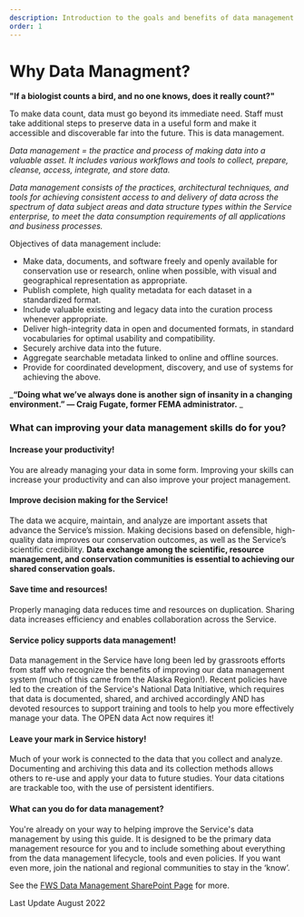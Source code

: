 ```yaml
---
description: Introduction to the goals and benefits of data management
order: 1
---
```


# Why Data Managment?

**"If a biologist counts a bird, and no one knows, does it really count?"**

To make data count, data must go beyond its immediate need. Staff must take additional steps to preserve data in a useful form and make it accessible and discoverable far into the future.  This is data management.&#x20;

_Data management = the practice and process of making data into a valuable asset. It includes various workflows and tools to collect, prepare, cleanse, access, integrate, and store data._&#x20;

_Data management consists of the practices, architectural techniques, and tools for achieving consistent access to and delivery of data across the spectrum of data subject areas and data structure types within the Service enterprise, to meet the data consumption requirements of all applications and business processes._

Objectives of data management include:&#x20;

* Make data, documents, and software freely and openly available for conservation use or research, online when possible, with visual and geographical representation as appropriate.&#x20;
* Publish complete, high quality metadata for each dataset in a standardized format.&#x20;
* Include valuable existing and legacy data into the curation process whenever appropriate.&#x20;
* Deliver high-integrity data in open and documented formats, in standard vocabularies for optimal usability and compatibility.&#x20;
* Securely archive data into the future.&#x20;
* Aggregate searchable metadata linked to online and offline sources.&#x20;
* Provide for coordinated development, discovery, and use of systems for achieving the above.&#x20;

&#x20;_**“Doing what we’ve always done is another sign of insanity in a changing environment.” — Craig Fugate, former FEMA administrator.** _&#x20;

### What can improving your data management skills do for you?  <a href="#what-can-improving-your-data-management-skills-do-for-you" id="what-can-improving-your-data-management-skills-do-for-you"></a>

#### Increase your productivity!  <a href="#increase-your-productivity" id="increase-your-productivity"></a>

You are already managing your data in some form.  Improving your skills can increase your productivity and can also improve your project management.&#x20;

#### Improve decision making for the Service! <a href="#improve-decision-making-for-the-service" id="improve-decision-making-for-the-service"></a>

The data we acquire, maintain, and analyze are important assets that advance the Service’s mission. Making decisions based on defensible, high-quality data improves our conservation outcomes, as well as the Service’s scientific credibility.  **Data exchange among the scientific, resource management, and conservation communities is essential to achieving our shared conservation goals.**

#### Save time and resources! <a href="#save-time-and-resources" id="save-time-and-resources"></a>

Properly managing data reduces time and resources on duplication.  Sharing data increases efficiency and enables collaboration across the Service.

#### Service policy supports data management!  <a href="#service-policy-supports-data-management" id="service-policy-supports-data-management"></a>

Data management in the Service have long been led by grassroots efforts from staff who recognize the benefits of improving our data management system (much of this came from the Alaska Region!). Recent policies have led to the creation of the Service's National Data Initiative, which requires that data is documented, shared, and archived accordingly AND has devoted resources to support training and tools to help you more effectively manage your data.  The OPEN data Act now requires it!

#### Leave your mark in Service history!

Much of your work is connected to the data that you collect and analyze.  Documenting and archiving this data and its collection methods allows others to re-use and apply your data to future studies.  Your data citations are trackable too, with the use of persistent identifiers.

#### What can you do for data management?  <a href="#what-can-you-do-for-data-management" id="what-can-you-do-for-data-management"></a>

You're already on your way to helping improve the Service's data management by using this guide.  It is designed to be the primary data management resource for you and to include something about everything from the data management lifecycle, tools and even policies.  If you want even more, join the national and regional communities to stay in the ‘know’. &#x20;

See the [FWS Data Management SharePoint Page](https://doimspp.sharepoint.com/sites/fws-data/SitePages/DM101.aspx) for more.

Last Update August 2022
